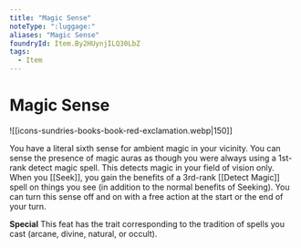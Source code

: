 ```yaml
---
title: "Magic Sense"
noteType: ":luggage:"
aliases: "Magic Sense"
foundryId: Item.By2HUynjILQ30LbZ
tags:
  - Item
---
```


# Magic Sense
![[icons-sundries-books-book-red-exclamation.webp|150]]

You have a literal sixth sense for ambient magic in your vicinity. You can sense the presence of magic auras as though you were always using a 1st-rank detect magic spell. This detects magic in your field of vision only. When you [[Seek]], you gain the benefits of a 3rd-rank [[Detect Magic]] spell on things you see (in addition to the normal benefits of Seeking). You can turn this sense off and on with a free action at the start or the end of your turn.

**Special** This feat has the trait corresponding to the tradition of spells you cast (arcane, divine, natural, or occult).
